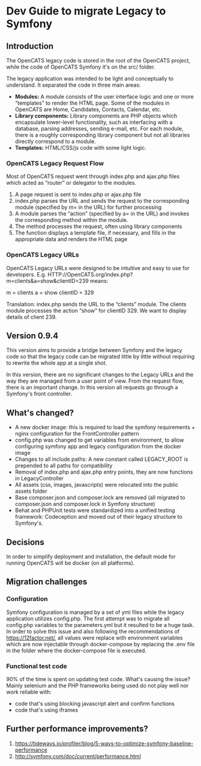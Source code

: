 # Dev Guide to migrate Legacy to Symfony

## Introduction

The OpenCATS legacy code is stored in the root of the OpenCATS project, while the code of OpenCATS Symfony it's on the src/ folder.

The legacy application was intended to be light and conceptually to understand. It separated the code in three main areas:

* **Modules:** A module consists of the user interface logic and one or more “templates” to render the HTML page. Some of the modules in OpenCATS are Home, Candidates, Contacts, Calendar, etc.
* **Library components:** Library components are PHP objects which encapsulate lower-level functionality, such as interfacing with a database, parsing addresses, sending e-mail, etc. For each module, there is a roughly corresponding library component but not all libraries directly correspond to a module.
* **Templates:** HTML/CSS/js code with some light logic.

### OpenCATS Legacy Request Flow

Most of OpenCATS request went through index.php and ajax.php files which acted as “router” or delegator to the modules.

1. A page request is sent to index.php or ajax.php file
2. index.php parses the URL and sends the request to the corresponding module (specified by m= in the URL) for further processing
3. A module parses the “action” (specified by a= in the URL) and invokes the corresponding method within the module.
4. The method processes the request, often using library components
5. The function displays a template file, if necessary, and fills in the appropriate data and renders the HTML page

### OpenCATS Legacy URLs

OpenCATS Legacy URLs were designed to be intuitive and easy to use for developers. E.g. HTTP://OpenCATS.org/index.php?m=clients\&a=show\&clientID=239 means:

m = clients a = show clientID = 329

Translation: index.php sends the URL to the “clients” module. The clients module processes the action “show” for clientID 329. We want to display details of client 239.

## Version 0.9.4

This version aims to provide a bridge between Symfony and the legacy code so that the legacy code can be migrated little by little without requiring to rewrite the whole app at a single shot.

In this version, there are no significant changes to the Legacy URLs and the way they are managed from a user point of view. From the request flow, there is an important change. In this version all requests go through a Symfony's front controller.

## What's changed?

* A new docker image: this is required to load the symfony requirements + nginx configuration for the FrontController pattern
* config.php was changed to get variables from environment, to allow configuring symfony app and legacy configuration from the docker image
* Changes to all include paths: A new constant called LEGACY\_ROOT is prepended to all paths for compatibility
* Removal of index.php and ajax.php entry points, they are now functions in LegacyController
* All assets (css, images, javascripts) were relocated into the public assets folder
* Base composer.json and composer.lock are removed (all migrated to composer.json and composer.lock in Symfony structure)
* Behat and PHPUnit tests were standardized into a unified testing framework: Codeception and moved out of their legacy structure to Symfony's.

## Decisions

In order to simplify deployment and installation, the default mode for running OpenCATS will be docker (on all platforms).

## Migration challenges

### Configuration

Symfony configuration is managed by a set of yml files while the legacy application utilizes config.php. The first attempt was to migrate all config.php variables to the parameters.yml but it resulted to be a huge task. In order to solve this issue and also following the recommendations of https://12factor.net/, all values were replace with environment variables which are now injectable through docker-compose by replacing the .env file in the folder where the docker-compose file is executed.

### Functional test code

90% of the time is spent on updating test code. What's causing the issue? Mainly selenium and the PHP frameworks being used do not play well nor work reliable with:

* code that's using blocking javascript alert and confirm functions
* code that's using iframes

## Further performance improvements?

1. https://tideways.io/profiler/blog/5-ways-to-optimize-symfony-baseline-performance
2. http://symfony.com/doc/current/performance.html
